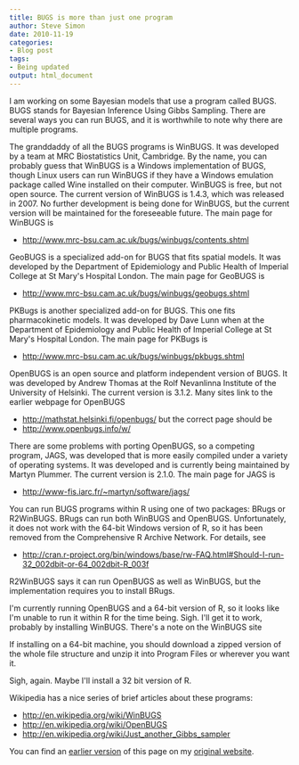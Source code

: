 ```yaml
---
title: BUGS is more than just one program
author: Steve Simon
date: 2010-11-19
categories:
- Blog post
tags:
- Being updated
output: html_document
---
```


I am working on some Bayesian models that use a program called BUGS. BUGS stands for Bayesian Inference Using Gibbs Sampling. There are several ways you can run BUGS, and it is worthwhile to note why there are multiple programs.

<!---More--->

The granddaddy of all the BUGS programs is WinBUGS. It was developed by a team at MRC Biostatistics Unit, Cambridge. By the name, you can probably guess that WinBUGS is a Windows implementation of BUGS, though Linux users can run WinBUGS if they have a Windows emulation package called Wine installed on their computer. WinBUGS is free, but not open source. The current version of WinBUGS is 1.4.3, which was released in 2007. No further development is being done for WinBUGS, but the current version will be maintained for the foreseeable future. The main page for WinBUGS is
 * http://www.mrc-bsu.cam.ac.uk/bugs/winbugs/contents.shtml

GeoBUGS is a specialized add-on for BUGS that fits spatial models. It was developed by the Department of Epidemiology and Public Health of Imperial College at St Mary's Hospital London. The main page for GeoBUGS is
 * http://www.mrc-bsu.cam.ac.uk/bugs/winbugs/geobugs.shtml

PKBugs is another specialized add-on for BUGS. This one fits pharmacokinetic models. It was developed by Dave Lunn when at the Department of Epidemiology and Public Health of Imperial College at St Mary's Hospital London. The main page for PKBugs is
 * http://www.mrc-bsu.cam.ac.uk/bugs/winbugs/pkbugs.shtml

OpenBUGS is an open source and platform independent version of BUGS. It was developed by Andrew Thomas at the Rolf Nevanlinna Institute of the University of Helsinki. The current version is 3.1.2. Many sites link to the earlier webpage for OpenBUGS
 * http://mathstat.helsinki.fi/openbugs/
but the correct page should be
 * http://www.openbugs.info/w/

There are some problems with porting OpenBUGS, so a competing program, JAGS, was developed that is more easily compiled under a variety of operating systems. It was developed and is currently being maintained by Martyn Plummer. The current version is 2.1.0. The main page for JAGS is
 * http://www-fis.iarc.fr/~martyn/software/jags/

You can run BUGS programs within R using one of two packages: BRugs or R2WinBUGS. BRugs can run both WinBUGS and OpenBUGS. Unfortunately, it does not work with the 64-bit Windows version of R, so it has been removed from the Comprehensive R Archive Network. For details, see
 * http://cran.r-project.org/bin/windows/base/rw-FAQ.html#Should-I-run-32_002dbit-or-64_002dbit-R_003f

 R2WinBUGS says it can run OpenBUGS as well as WinBUGS, but the implementation requires you to install BRugs.

I'm currently running OpenBUGS and a 64-bit version of R, so it looks like I'm unable to run it within R for the time being. Sigh. I'll get it to work, probably by installing WinBUGS. There's a note on the WinBUGS site

If installing on a 64-bit machine, you should download a zipped version of the whole file structure and unzip it into Program Files or wherever you want it.

Sigh, again. Maybe I'll install a 32 bit version of R.

Wikipedia has a nice series of brief articles about these programs:
 * http://en.wikipedia.org/wiki/WinBUGS
 * http://en.wikipedia.org/wiki/OpenBUGS
 * http://en.wikipedia.org/wiki/Just_another_Gibbs_sampler

You can find an [earlier version][sim1] of this page on my [original website][sim2].

[sim1]: http://www.pmean.com/10/BugsVersions.html
[sim2]: http://www.pmean.com/original_site.html
